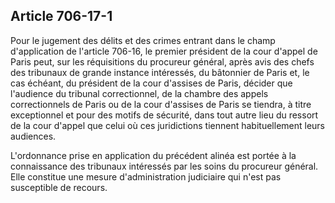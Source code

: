 Article 706-17-1
----
Pour le jugement des délits et des crimes entrant dans le champ d'application de
l'article 706-16, le premier président de la cour d'appel de Paris peut, sur les
réquisitions du procureur général, après avis des chefs des tribunaux de grande
instance intéressés, du bâtonnier de Paris et, le cas échéant, du président de
la cour d'assises de Paris, décider que l'audience du tribunal correctionnel, de
la chambre des appels correctionnels de Paris ou de la cour d'assises de Paris
se tiendra, à titre exceptionnel et pour des motifs de sécurité, dans tout autre
lieu du ressort de la cour d'appel que celui où ces juridictions tiennent
habituellement leurs audiences.

L'ordonnance prise en application du précédent alinéa est portée à la
connaissance des tribunaux intéressés par les soins du procureur général. Elle
constitue une mesure d'administration judiciaire qui n'est pas susceptible de
recours.
